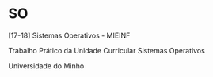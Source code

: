 # SO
[17-18] Sistemas Operativos - MIEINF

Trabalho Prático da Unidade Curricular Sistemas Operativos

Universidade do Minho
